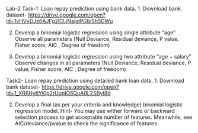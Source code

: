 Lab-2
Task-1: Loan repay prediction using bank data.
    1. Download bank dataset-
https://drive.google.com/open?id=1vHVyDJz6AJFg2lCLjNaijdPGbiSh5DWu

   2. Develop a binomial  logistic regression using single attribute “age”
Observe all parameters (Null Deviance, Residual deviance, P value, Fisher score, AIC , Degree of freedom)

   3. Develop a binomial  logistic regression using two  attribute “age + salary”
Observe changes in all parameters (Null Deviance, Residual deviance, P value, Fisher score, AIC , Degree of freedom)


Task2-
 Loan repay prediction using detailed bank loan data.
    1. Download bank dataset-
https://drive.google.com/open?id=1_XR6HytlYi0p2rUuplO6QuA8L2SByI8d

   2. Develop a final (as per your criteria and knowledge) binomial  logistic regression model.
Hint- You may use wither forward or backward selection process to get acceptable number of features. Meanwhile, see AIC/deviance/pvalue to check the significance of features. 
